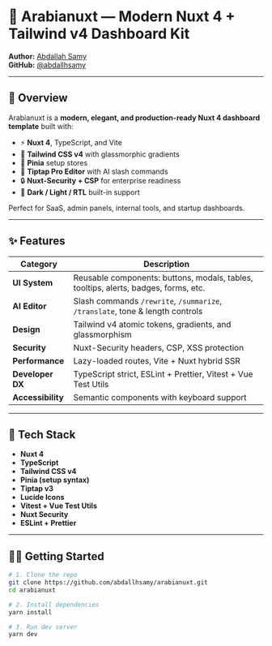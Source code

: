 # 🌌 Arabianuxt — Modern Nuxt 4 + Tailwind v4 Dashboard Kit

**Author:** [Abdallah Samy](https://www.linkedin.com/in/abdallah-samy/)  
**GitHub:** [@abdallhsamy](https://github.com/abdallhsamy)

---

## 🚀 Overview

Arabianuxt is a **modern, elegant, and production-ready Nuxt 4 dashboard template** built with:
- ⚡ **Nuxt 4**, TypeScript, and Vite
- 🎨 **Tailwind CSS v4** with glassmorphic gradients
- 🧩 **Pinia** setup stores
- 🧠 **Tiptap Pro Editor** with AI slash commands
- 🔒 **Nuxt-Security + CSP** for enterprise readiness
- 💅 **Dark / Light / RTL** built-in support

Perfect for SaaS, admin panels, internal tools, and startup dashboards.

---

## ✨ Features

| Category | Description |
|-----------|-------------|
| **UI System** | Reusable components: buttons, modals, tables, tooltips, alerts, badges, forms, etc. |
| **AI Editor** | Slash commands `/rewrite`, `/summarize`, `/translate`, tone & length controls |
| **Design** | Tailwind v4 atomic tokens, gradients, and glassmorphism |
| **Security** | Nuxt-Security headers, CSP, XSS protection |
| **Performance** | Lazy-loaded routes, Vite + Nuxt hybrid SSR |
| **Developer DX** | TypeScript strict, ESLint + Prettier, Vitest + Vue Test Utils |
| **Accessibility** | Semantic components with keyboard support |

---

## 🧰 Tech Stack

- **Nuxt 4**
- **TypeScript**
- **Tailwind CSS v4**
- **Pinia (setup syntax)**
- **Tiptap v3**
- **Lucide Icons**
- **Vitest + Vue Test Utils**
- **Nuxt Security**
- **ESLint + Prettier**

---

## 🧑‍💻 Getting Started

```bash
# 1. Clone the repo
git clone https://github.com/abdallhsamy/arabianuxt.git
cd arabianuxt

# 2. Install dependencies
yarn install

# 3. Run dev server
yarn dev
